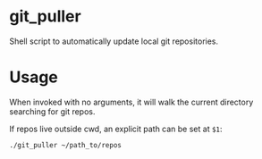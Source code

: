 # git_puller
Shell script to automatically update local git repositories.

# Usage

When invoked with no arguments, it will walk the current directory searching for git repos.

If repos live outside cwd, an explicit path can be set at `$1`:

~~~
./git_puller ~/path_to/repos
~~~
